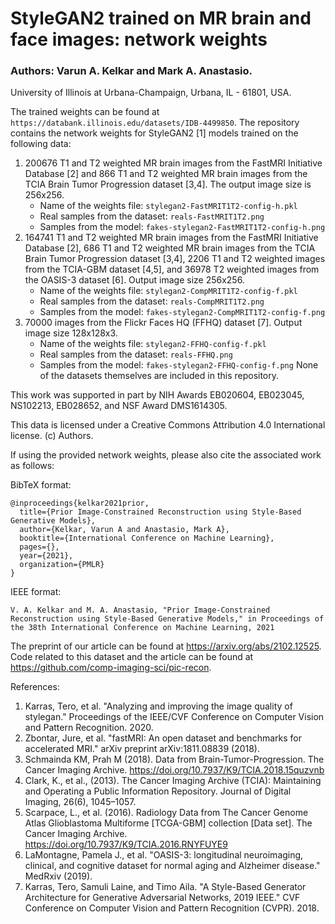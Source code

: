 # StyleGAN2 trained on MR brain and face images: network weights

### Authors: Varun A. Kelkar and Mark A. Anastasio.
University of Illinois at Urbana-Champaign, Urbana, IL - 61801, USA.

The trained weights can be found at `https://databank.illinois.edu/datasets/IDB-4499850`.
The repository contains the network weights for StyleGAN2 [1] models trained on the following data:
1) 200676 T1 and T2 weighted MR brain images from the FastMRI Initiative Database [2] and 866 T1 and T2 weighted MR brain images from the TCIA Brain Tumor Progression dataset [3,4]. The output image size is 256x256. 
    - Name of the weights file: `stylegan2-FastMRIT1T2-config-h.pkl`
    - Real samples from the dataset: `reals-FastMRIT1T2.png`
    - Samples from the model: `fakes-stylegan2-FastMRIT1T2-config-h.png`
2) 164741 T1 and T2 weighted MR brain images from the FastMRI Initiative Database [2], 686 T1 and T2 weighted MR brain images from the TCIA Brain Tumor Progression dataset [3,4], 2206 T1 and T2 weighted images from the TCIA-GBM dataset [4,5], and 36978 T2 weighted images from the OASIS-3 dataset [6]. Output image size 256x256. 
    - Name of the weights file: `stylegan2-CompMRIT1T2-config-f.pkl`
    - Real samples from the dataset: `reals-CompMRIT1T2.png`
    - Samples from the model: `fakes-stylegan2-CompMRIT1T2-config-f.png`
3) 70000 images from the Flickr Faces HQ (FFHQ) dataset [7]. Output image size 128x128x3. 
    - Name of the weights file: `stylegan2-FFHQ-config-f.pkl`
    - Real samples from the dataset: `reals-FFHQ.png`
    - Samples from the model: `fakes-stylegan2-FFHQ-config-f.png`
None of the datasets themselves are included in this repository.

This work was supported in part by NIH Awards EB020604, EB023045, NS102213, EB028652, and NSF Award DMS1614305.

This data is licensed under a Creative Commons Attribution 4.0 International license. (c) Authors.

If using the provided network weights, please also cite the associated work as follows:

BibTeX format:
```
@inproceedings{kelkar2021prior,
  title={Prior Image-Constrained Reconstruction using Style-Based Generative Models},
  author={Kelkar, Varun A and Anastasio, Mark A},
  booktitle={International Conference on Machine Learning},
  pages={},
  year={2021},
  organization={PMLR}
}
```

IEEE format:
```
V. A. Kelkar and M. A. Anastasio, "Prior Image-Constrained Reconstruction using Style-Based Generative Models," in Proceedings of the 38th International Conference on Machine Learning, 2021
```

The preprint of our article can be found at https://arxiv.org/abs/2102.12525. Code related to this dataset and the article can be found at https://github.com/comp-imaging-sci/pic-recon.

References:
1. Karras, Tero, et al. "Analyzing and improving the image quality of stylegan." Proceedings of the IEEE/CVF Conference on Computer Vision and Pattern Recognition. 2020.
2. Zbontar, Jure, et al. "fastMRI: An open dataset and benchmarks for accelerated MRI." arXiv preprint arXiv:1811.08839 (2018).
3. Schmainda KM, Prah M (2018). Data from Brain-Tumor-Progression. The Cancer Imaging Archive. https://doi.org/10.7937/K9/TCIA.2018.15quzvnb 
4. Clark, K., et al., (2013). The Cancer Imaging Archive (TCIA): Maintaining and Operating a Public Information Repository. Journal of Digital Imaging, 26(6), 1045–1057.
5. Scarpace, L., et al. (2016). Radiology Data from The Cancer Genome Atlas Glioblastoma Multiforme [TCGA-GBM] collection [Data set]. The Cancer Imaging Archive. https://doi.org/10.7937/K9/TCIA.2016.RNYFUYE9
6. LaMontagne, Pamela J., et al. "OASIS-3: longitudinal neuroimaging, clinical, and cognitive dataset for normal aging and Alzheimer disease." MedRxiv (2019).
7. Karras, Tero, Samuli Laine, and Timo Aila. "A Style-Based Generator Architecture for Generative Adversarial Networks, 2019 IEEE." CVF Conference on Computer Vision and Pattern Recognition (CVPR). 2018.
